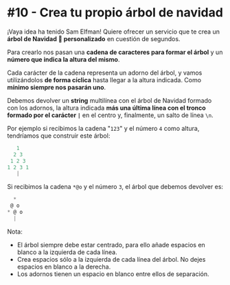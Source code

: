 # #10 - Crea tu propio árbol de navidad
¡Vaya idea ha tenido Sam Elfman! Quiere ofrecer un servicio que te crea un **árbol de Navidad 🎄 personalizado** en cuestión de segundos.

Para crearlo nos pasan una **cadena de caracteres para formar el árbol** y un **número que indica la altura del mismo**.

Cada carácter de la cadena representa un adorno del árbol, y vamos utilizándolos **de forma cíclica** hasta llegar a la altura indicada. Como **mínimo siempre nos pasarán uno**.

Debemos devolver un **string** multilínea con el árbol de Navidad formado con los adornos, la altura indicada **más una última línea con el tronco formado por el carácter ``|``** en el centro y, finalmente, un salto de línea ``\n``.

Por ejemplo si recibimos la cadena "``123``" y el número ``4`` como altura, tendríamos que construir este árbol:
```javascript
   1
  2 3
 1 2 3
1 2 3 1
   |
```
Si recibimos la cadena ``*@o`` y el número ``3``, el árbol que debemos devolver es:
```javascript
  *
 @ o
* @ o
  |
```
Nota:

* El árbol siempre debe estar centrado, para ello añade espacios en blanco a la izquierda de cada línea.
* Crea espacios sólo a la izquierda de cada línea del árbol. No dejes espacios en blanco a la derecha.
* Los adornos tienen un espacio en blanco entre ellos de separación.